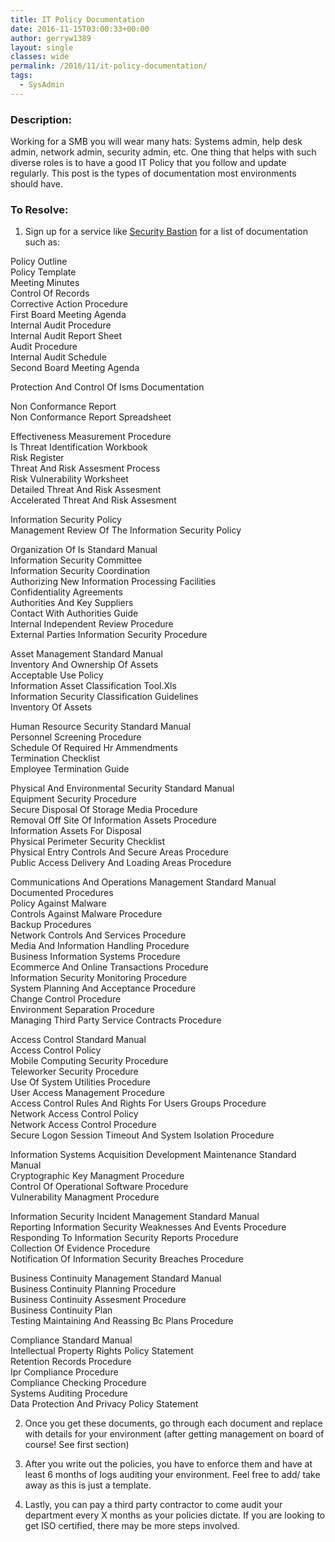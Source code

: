 ```yaml
---
title: IT Policy Documentation
date: 2016-11-15T03:00:33+00:00
author: gerryw1389
layout: single
classes: wide
permalink: /2016/11/it-policy-documentation/
tags:
  - SysAdmin
---
```

<!--more-->

### Description:

Working for a SMB you will wear many hats: Systems admin, help desk admin, network admin, security admin, etc. One thing that helps with such diverse roles is to have a good IT Policy that you follow and update regularly. This post is the types of documentation most environments should have.

### To Resolve:

1. Sign up for a service like [Security Bastion](https://www.securitybastion.com/) for a list of documentation such as:

Policy Outline  
Policy Template  
Meeting Minutes  
Control Of Records  
Corrective Action Procedure  
First Board Meeting Agenda  
Internal Audit Procedure  
Internal Audit Report Sheet  
Audit Procedure  
Internal Audit Schedule  
Second Board Meeting Agenda

Protection And Control Of Isms Documentation

Non Conformance Report  
Non Conformance Report Spreadsheet

Effectiveness Measurement Procedure  
Is Threat Identification Workbook  
Risk Register  
Threat And Risk Assesment Process  
Risk Vulnerability Worksheet  
Detailed Threat And Risk Assesment  
Accelerated Threat And Risk Assesment

Information Security Policy  
Management Review Of The Information Security Policy

Organization Of Is Standard Manual  
Information Security Committee  
Information Security Coordination  
Authorizing New Information Processing Facilities  
Confidentiality Agreements  
Authorities And Key Suppliers  
Contact With Authorities Guide  
Internal Independent Review Procedure  
External Parties Information Security Procedure

Asset Management Standard Manual  
Inventory And Ownership Of Assets  
Acceptable Use Policy  
Information Asset Classification Tool.Xls  
Information Security Classification Guidelines  
Inventory Of Assets

Human Resource Security Standard Manual  
Personnel Screening Procedure  
Schedule Of Required Hr Ammendments  
Termination Checklist  
Employee Termination Guide

Physical And Environmental Security Standard Manual  
Equipment Security Procedure  
Secure Disposal Of Storage Media Procedure  
Removal Off Site Of Information Assets Procedure  
Information Assets For Disposal  
Physical Perimeter Security Checklist  
Physical Entry Controls And Secure Areas Procedure  
Public Access Delivery And Loading Areas Procedure

Communications And Operations Management Standard Manual  
Documented Procedures  
Policy Against Malware  
Controls Against Malware Procedure  
Backup Procedures  
Network Controls And Services Procedure  
Media And Information Handling Procedure  
Business Information Systems Procedure  
Ecommerce And Online Transactions Procedure  
Information Security Monitoring Procedure  
System Planning And Acceptance Procedure  
Change Control Procedure  
Environment Separation Procedure  
Managing Third Party Service Contracts Procedure

Access Control Standard Manual  
Access Control Policy  
Mobile Computing Security Procedure  
Teleworker Security Procedure  
Use Of System Utilities Procedure  
User Access Management Procedure  
Access Control Rules And Rights For Users Groups Procedure  
Network Access Control Policy  
Network Access Control Procedure  
Secure Logon Session Timeout And System Isolation Procedure

Information Systems Acquisition Development Maintenance Standard Manual  
Cryptographic Key Managment Procedure  
Control Of Operational Software Procedure  
Vulnerability Managment Procedure

Information Security Incident Management Standard Manual  
Reporting Information Security Weaknesses And Events Procedure  
Responding To Information Security Reports Procedure  
Collection Of Evidence Procedure  
Notification Of Information Security Breaches Procedure

Business Continuity Management Standard Manual  
Business Continuity Planning Procedure  
Business Continuity Assesment Procedure  
Business Continuity Plan  
Testing Maintaining And Reassing Bc Plans Procedure

Compliance Standard Manual  
Intellectual Property Rights Policy Statement  
Retention Records Procedure  
Ipr Compliance Procedure  
Compliance Checking Procedure  
Systems Auditing Procedure  
Data Protection And Privacy Policy Statement

2. Once you get these documents, go through each document and replace with details for your environment (after getting management on board of course! See first section)

3. After you write out the policies, you have to enforce them and have at least 6 months of logs auditing your environment. Feel free to add/ take away as this is just a template.

4. Lastly, you can pay a third party contractor to come audit your department every X months as your policies dictate. If you are looking to get ISO certified, there may be more steps involved.